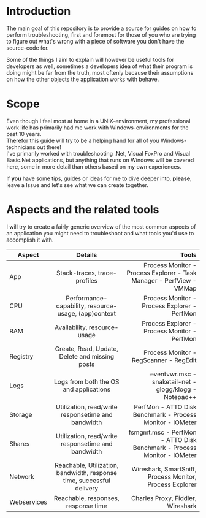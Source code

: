 # Introduction

The main goal of this repository is to provide a source for guides on how to perform troubleshooting, first and foremost for those of you who are trying to figure out what's wrong with a piece of software you don't have the source-code for.  

Some of the things I aim to explain will however be useful tools for developers as well, sometimes a developers idea of what their program is doing might be far from the truth, most oftenly because their assumptions on how the other objects the application works with behave.

# Scope

Even though I feel most at home in a UNIX-environment, my professional work life has primarily had me work with Windows-environments for the past 10 years.  
Therefor this guide will try to be a helping hand for all of you Windows-technicians out there!  
I've primarily worked with troubleshooting .Net, Visual FoxPro and Visual Basic.Net applications, but anything that runs on Windows will be covered here, some in more detail than others based on my own experiences.  
  
If **you** have some tips, guides or ideas for me to dive deeper into, **please**, leave a Issue and let's see what we can create together.

# Aspects and the related tools

I will try to create a fairly generic overview of the most common aspects of an application you might need to troubleshoot and what tools you'd use to accomplish it with.

| Aspect      | Details       | Tools |
| ----------  |:-------------:| -----:|
| App         | Stack-traces, trace-profiles  | Process Monitor - Process Explorer - Task Manager - PerfView - VMMap  |
| CPU         | Performance-capability, resource-usage, (app)context  | Process Monitor - Process Explorer - PerfMon  |
| RAM         | Availability, resource-usage  | Process Explorer - Process Monitor - PerfMon  |
| Registry    | Create, Read, Update, Delete and missing posts  | Process Monitor - RegScanner - RegEdit  |
| Logs        | Logs from both the OS and applications  | eventvwr.msc - snaketail-net - glogg/klogg - Notepad++  |
| Storage     | Utilization, read/write responsetime and bandwidth  | PerfMon - ATTO Disk Benchmark - Process Monitor - IOMeter  |
| Shares      | Utilization, read/write responsetime and bandwidth  | fsmgmt.msc - PerfMon - ATTO Disk Benchmark - Process Monitor - IOMeter  |
| Network     | Reachable, Utilization, bandwidth, response time, successful delivery  | Wireshark, SmartSniff, Process Monitor, Process Explorer |
| Webservices | Reachable, responses, response time  | Charles Proxy, Fiddler, Wireshark    |
